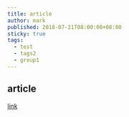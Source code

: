 ```yaml
---
title: article
author: mark
published: 2018-07-21T08:00:00+08:00
sticky: true
tags:
  - test
  - tags2
  - group1
---
```

## article

[link](http://notebook.com)
